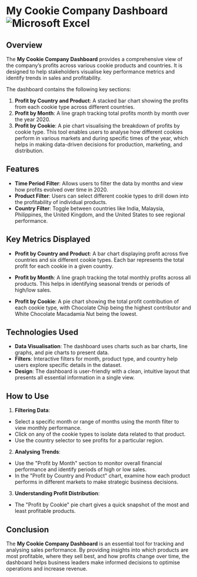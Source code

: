 # My Cookie Company Dashboard ![Microsoft Excel](https://img.shields.io/badge/Microsoft_Excel-217346?style=for-the-badge&logo=microsoft-excel&logoColor=white)
## Overview
The **My Cookie Company Dashboard** provides a comprehensive view of the company’s profits across various cookie products and countries. It is designed to help stakeholders visualise key performance metrics and identify trends in sales and profitability.

The dashboard contains the following key sections:

1. **Profit by Country and Product**: A stacked bar chart showing the profits from each cookie type across different countries.
2. **Profit by Month**: A line graph tracking total profits month by month over the year 2020.
3. **Profit by Cookie**: A pie chart visualising the breakdown of profits by cookie type.
This tool enables users to analyse how different cookies perform in various markets and during specific times of the year, which helps in making data-driven decisions for production, marketing, and distribution.

## Features
- **Time Period Filter**: Allows users to filter the data by months and view how profits evolved over time in 2020.
- **Product Filter**: Users can select different cookie types to drill down into the profitability of individual products.
- **Country Filter**: Toggle between countries like India, Malaysia, Philippines, the United Kingdom, and the United States to see regional performance.
## Key Metrics Displayed
- **Profit by Country and Product**: A bar chart displaying profit across five countries and six different cookie types. Each bar represents the total profit for each cookie in a given country.

- **Profit by Month**: A line graph tracking the total monthly profits across all products. This helps in identifying seasonal trends or periods of high/low sales.

- **Profit by Cookie**: A pie chart showing the total profit contribution of each cookie type, with Chocolate Chip being the highest contributor and White Chocolate Macadamia Nut being the lowest.

## Technologies Used
- **Data Visualisation**: The dashboard uses charts such as bar charts, line graphs, and pie charts to present data.
- **Filters**: Interactive filters for month, product type, and country help users explore specific details in the dataset.
- **Design**: The dashboard is user-friendly with a clean, intuitive layout that presents all essential information in a single view.
## How to Use
1. **Filtering Data**:

- Select a specific month or range of months using the month filter to view monthly performance.
- Click on any of the cookie types to isolate data related to that product.
- Use the country selector to see profits for a particular region.
2. **Analysing Trends**:

- Use the "Profit by Month" section to monitor overall financial performance and identify periods of high or low sales.
- In the "Profit by Country and Product" chart, examine how each product performs in different markets to make strategic business decisions.
3. **Understanding Profit Distribution**:

- The "Profit by Cookie" pie chart gives a quick snapshot of the most and least profitable products.
## Conclusion
The **My Cookie Company Dashboard** is an essential tool for tracking and analysing sales performance. By providing insights into which products are most profitable, where they sell best, and how profits change over time, the dashboard helps business leaders make informed decisions to optimise operations and increase revenue.
